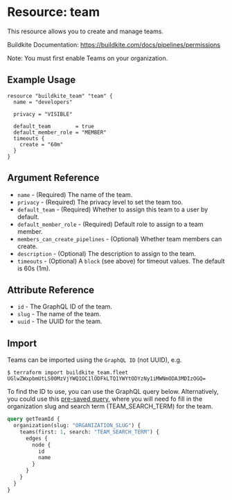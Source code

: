 # Resource: team

This resource allows you to create and manage teams.

Buildkite Documentation: https://buildkite.com/docs/pipelines/permissions

Note: You must first enable Teams on your organization.

## Example Usage

```hcl
resource "buildkite_team" "team" {
  name = "developers"

  privacy = "VISIBLE"

  default_team        = true
  default_member_role = "MEMBER"
  timeouts {
    create = "60m"
  }
}
```

## Argument Reference

* `name` - (Required) The name of the team.
* `privacy` - (Required) The privacy level to set the team too.
* `default_team` - (Required) Whether to assign this team to a user by default.
* `default_member_role` - (Required) Default role to assign to a team member.
* `members_can_create_pipelines` - (Optional) Whether team members can create.
* `description` - (Optional) The description to assign to the team.
* `timeouts` - (Optional) A `block` (see above) for timeout values. The default is 60s (1m).

## Attribute Reference

* `id`   - The GraphQL ID of the team.
* `slug` - The name of the team.
* `uuid` - The UUID for the team.

## Import

Teams can be imported using the `GraphQL ID` (not UUID), e.g.

```
$ terraform import buildkite_team.fleet UGlwZWxpbmUtLS00MzVjYWQ1OC1lODFkLTQ1YWYtODYzNy1iMWNmODA3MDIzOGQ=
```

To find the ID to use, you can use the GraphQL query below. Alternatively, you could use this [pre-saved query](https://buildkite.com/user/graphql/console/6e74c89c-4e91-4d1d-92ca-4fb19d0ea453), where you will need fo fill in the organization slug and search term (TEAM_SEARCH_TERM) for the team.

```graphql
query getTeamId {
  organization(slug: "ORGANIZATION_SLUG") {
    teams(first: 1, search: "TEAM_SEARCH_TERM") {
      edges {
        node {
          id
          name
        }
      }
    }
  }
}
```
